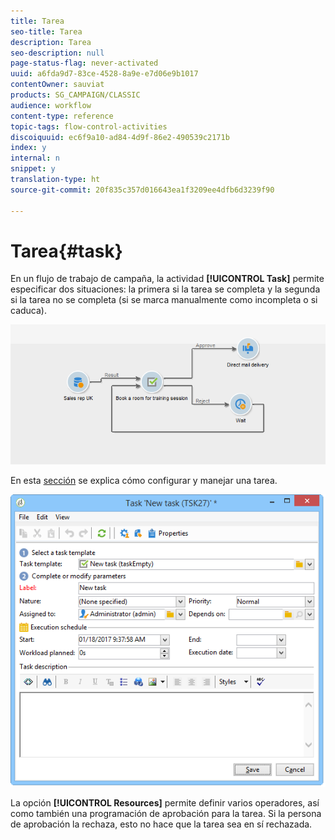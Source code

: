 ```yaml
---
title: Tarea
seo-title: Tarea
description: Tarea
seo-description: null
page-status-flag: never-activated
uuid: a6fda9d7-83ce-4528-8a9e-e7d06e9b1017
contentOwner: sauviat
products: SG_CAMPAIGN/CLASSIC
audience: workflow
content-type: reference
topic-tags: flow-control-activities
discoiquuid: ec6f9a10-ad84-4d9f-86e2-490539c2171b
index: y
internal: n
snippet: y
translation-type: ht
source-git-commit: 20f835c357d016643ea1f3209ee4dfb6d3239f90

---
```



# Tarea{#task}

En un flujo de trabajo de campaña, la actividad **[!UICONTROL Task]** permite especificar dos situaciones: la primera si la tarea se completa y la segunda si la tarea no se completa (si se marca manualmente como incompleta o si caduca).

![](assets/mrm_task_in_workflow.png)

En esta [sección](../../campaign/using/creating-and-managing-tasks.md) se explica cómo configurar y manejar una tarea.

![](assets/wkf_task_activity.png)

La opción **[!UICONTROL Resources]** permite definir varios operadores, así como también una programación de aprobación para la tarea. Si la persona de aprobación la rechaza, esto no hace que la tarea sea en sí rechazada.
